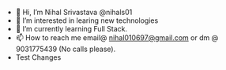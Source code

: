 - 👋 Hi, I’m Nihal Srivastava @nihals01
- 👀 I’m interested in learing new technologies
- 🌱 I’m currently learning Full Stack.
- 📫 How to reach me email@ nihal010697@gmail.com or dm @ 9031775439 (No calls please).
- Test Changes

<!---
nihals01/nihals01 is a ✨ special ✨ repository because its `README.md` (this file) appears on your GitHub profile.
You can click the Preview link to take a look at your changes.
--->
